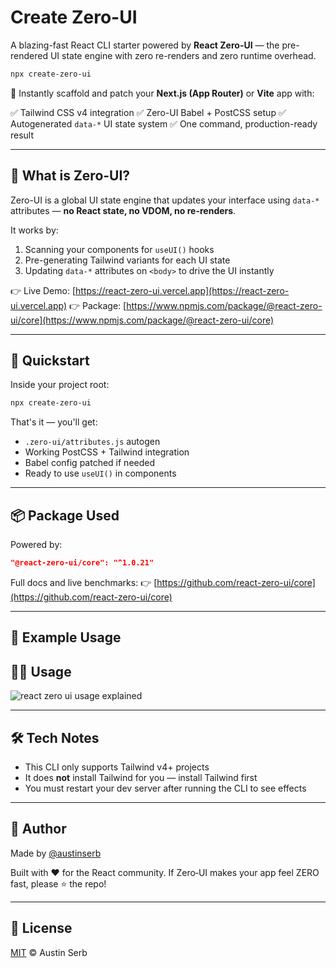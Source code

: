 # Create Zero-UI

A blazing-fast React CLI starter powered by **React Zero-UI** — the pre-rendered UI state engine with zero re-renders and zero runtime overhead.

```bash
npx create-zero-ui
```

🏁 Instantly scaffold and patch your **Next.js (App Router)** or **Vite** app with:

✅ Tailwind CSS v4 integration
✅ Zero-UI Babel + PostCSS setup
✅ Autogenerated `data-*` UI state system
✅ One command, production-ready result

---

## 🧠 What is Zero-UI?

Zero-UI is a global UI state engine that updates your interface using `data-*` attributes — **no React state, no VDOM, no re-renders**.

It works by:

1. Scanning your components for `useUI()` hooks
2. Pre-generating Tailwind variants for each UI state
3. Updating `data-*` attributes on `<body>` to drive the UI instantly

👉 Live Demo: [https://react-zero-ui.vercel.app](https://react-zero-ui.vercel.app)
👉 Package: [https://www.npmjs.com/package/@react-zero-ui/core](https://www.npmjs.com/package/@react-zero-ui/core)

---

## 🚀 Quickstart

Inside your project root:

```bash
npx create-zero-ui
```

That's it — you'll get:

- `.zero-ui/attributes.js` autogen
- Working PostCSS + Tailwind integration
- Babel config patched if needed
- Ready to use `useUI()` in components

---

## 📦 Package Used

Powered by:

```json
"@react-zero-ui/core": "^1.0.21"
```

Full docs and live benchmarks:
👉 [https://github.com/react-zero-ui/core](https://github.com/react-zero-ui/core)

---

## 🧬 Example Usage

## 🏄‍♂️ Usage

![react zero ui usage explained](https://raw.githubusercontent.com/react-zero-ui/core/main/docs/assets/useui-explained.webp)

---

## 🛠 Tech Notes

- This CLI only supports Tailwind v4+ projects
- It does **not** install Tailwind for you — install Tailwind first
- You must restart your dev server after running the CLI to see effects

---

## 🙌 Author

Made by [@austinserb](https://github.com/austin1serb)

Built with ❤️ for the React community. If Zero‑UI makes your app feel ZERO fast, please ⭐️ the repo!

---

## 📜 License

[MIT](LICENSE) © Austin Serb
